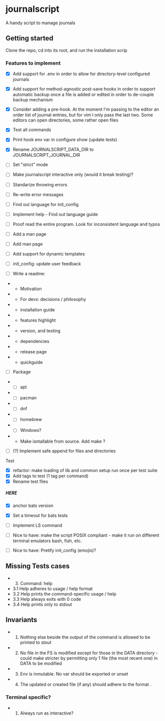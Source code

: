 # journalscript

A handy script to manage journals

## Getting started

Clone the repo, cd into its root, and run the installation scrip 


### Features to implement
- [x] Add support for .env in order to allow for directory-level configured journals
- [x] Add support for method-agnostic post-save hooks in order to support automatic backup once a file is added or edited in order to de-couple backup mechanism
- [x] Consider adding a pre-hook. At the moment I'm passing to the editor an order list of journal entries, but for vim I only pass the last two. Some editors can open directories, some rather open files
- [x] Test all commands
- [x] Print hook env var in configure show (update tests)
- [x] Rename JOURNALSCRIPT_DATA_DIR to JOURNALSCRIPT_JOURNAL_DIR
- [ ] Set "strict" mode
- [ ] Make journalscript interactive only (would it break testing)?

- [ ] Standarize throwing errors
- [ ] Re-write error messages

- [ ] Find out language for init_config
- [ ] Implement help - Find out language guide
- [ ] Proof read the entire program. Look for inconsistent language and typos
- [ ] Add a man page
- [ ] Add man page
- [ ] Add support for dynamic templates
- [ ] init_config: update user feedback
- [ ] Write a readme:
- - Motivation
- - For devs: decisions / philosophy
- - installation guide
- - features highlight
- - version, and testing
- - dependencies
- - release page
- - quickguide
- [ ] Package
- - [ ] apt
- - [ ] pacman
- - [ ] dnf
- - [ ] homebrew
- - [ ] Windows?
- - Make isntallable from source. Add make ?
- [ ] (?) Implement safe append for files and directories

Test
- [x] refactor: make loading of lib and common setup run once per test suite
- [x] Add tags to test (1 tag per command)
- [x] Rename test files
##### HERE
- [x] anchor bats version
- [x] Set a timeout for bats tests

- [ ] Implement LS command
- [ ] Nice to have: make the script POSIX compliant - make it run on different terminal emulators bash, fish, etc.
- [ ] Nice to have: Pretify init_config (emojis)?

## Missing Tests cases
- 3. Command: help
- 3.1 Help adheres to usage / help format
- 3.2 Help <command> prints the command-specific usage / help
- 3.3 Help always exits with 0 code
- 3.4 Help prints only to stdout

## Invariants
- 1. Nothing else beside the output of the command is allowed to be printed to stout
- 2. No file in the FS is modified except for those in the DATA directory - could make stricter by permitting only 1 file (the most recent one) in DATA to be modified 
- 3. Env is inmutable. No var should be exported or unset
- 4. The updated or created file (if any) should adhere to the format <date>.<type>

### Terminal specific?
- 1. Always run as interactive?

